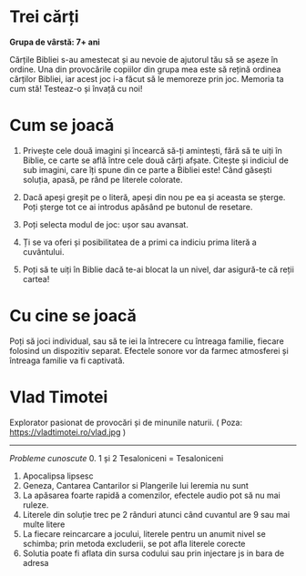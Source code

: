 # Trei cărți
<b>Grupa de vârstă: 7+ ani</b>

Cărțile Bibliei s-au amestecat și au nevoie de ajutorul tău să se așeze în ordine. 
Una din provocările copiilor din grupa mea este să rețină ordinea cărților Bibliei, iar acest joc i-a făcut să le memoreze prin joc. Memoria ta cum stă! Testeaz-o și învață cu noi!

# Cum se joacă

1. Privește cele două imagini și încearcă să-ți amintești, fără să te uiți în Biblie, ce carte se află între cele două cărți afșate. Citește și indiciul de sub imagini, care îți spune din ce parte a Bibliei este! Când găsești soluția, apasă, pe rând pe literele colorate.

2. Dacă apeși greșit pe o literă, apeși din nou pe ea și aceasta se șterge. Poți șterge tot ce ai introdus apăsând pe butonul de resetare.

3. Poți selecta modul de joc: ușor sau avansat. 

4. Ți se va oferi și posibilitatea de a primi ca indiciu prima literă a cuvântului. 

5. Poți să te uiți în Biblie dacă te-ai blocat la un nivel, dar asigură-te că reții cartea! 

# Cu cine se joacă

Poți să joci individual, sau să te iei la întrecere cu întreaga familie, fiecare folosind un dispozitiv separat. Efectele sonore vor da farmec atmosferei și întreaga familie va fi captivată. 


# Vlad Timotei
Explorator pasionat de provocări și de minunile naturii. 
( Poza: https://vladtimotei.ro/vlad.jpg )

<hr>

<i> Probleme cunoscute </i>
0. 1 și 2 Tesaloniceni = Tesaloniceni
1. Apocalipsa lipsesc
2. Geneza, Cantarea Cantarilor si Plangerile lui Ieremia nu sunt
3. La apăsarea foarte rapidă a comenzilor, efectele audio pot să nu mai ruleze.  
4. Literele din soluție trec pe 2 rânduri atunci când cuvantul are 9 sau mai multe litere
5. La fiecare reincarcare a jocului, literele pentru un anumit nivel se schimba; prin metoda excluderii, se pot afla literele corecte
6. Solutia poate fi aflata din sursa codului sau prin injectare js in bara de adresa
